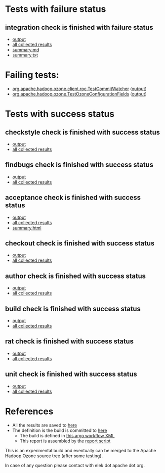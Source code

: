# Tests with failure status

## integration check is finished with failure status

   * [output](https://raw.githubusercontent.com/elek/ozone-ci/master/pr/pr-hdds-2044-bcg2k/integration/output.log)
   * [all collected results](https://github.com/elek/ozone-ci/tree/master/pr/pr-hdds-2044-bcg2k/integration)
   * [summary.md](https://github.com/elek/ozone-ci/tree/master/pr/pr-hdds-2044-bcg2k/integration/summary.md)
   * [summary.txt](https://github.com/elek/ozone-ci/tree/master/pr/pr-hdds-2044-bcg2k/integration/summary.txt)

# Failing tests: 

 * [org.apache.hadoop.ozone.client.rpc.TestCommitWatcher](hadoop-ozone/integration-test/org.apache.hadoop.ozone.client.rpc.TestCommitWatcher.txt) ([output](hadoop-ozone/integration-test/org.apache.hadoop.ozone.client.rpc.TestCommitWatcher-output.txt/))
 * [org.apache.hadoop.ozone.TestOzoneConfigurationFields](hadoop-ozone/integration-test/org.apache.hadoop.ozone.TestOzoneConfigurationFields.txt) ([output](hadoop-ozone/integration-test/org.apache.hadoop.ozone.TestOzoneConfigurationFields-output.txt/))


# Tests with success status

## checkstyle check is finished with success status

   * [output](https://raw.githubusercontent.com/elek/ozone-ci/master/pr/pr-hdds-2044-bcg2k/checkstyle/output.log)
   * [all collected results](https://github.com/elek/ozone-ci/tree/master/pr/pr-hdds-2044-bcg2k/checkstyle)


## findbugs check is finished with success status

   * [output](https://raw.githubusercontent.com/elek/ozone-ci/master/pr/pr-hdds-2044-bcg2k/findbugs/output.log)
   * [all collected results](https://github.com/elek/ozone-ci/tree/master/pr/pr-hdds-2044-bcg2k/findbugs)


## acceptance check is finished with success status

   * [output](https://raw.githubusercontent.com/elek/ozone-ci/master/pr/pr-hdds-2044-bcg2k/acceptance/output.log)
   * [all collected results](https://github.com/elek/ozone-ci/tree/master/pr/pr-hdds-2044-bcg2k/acceptance)
   * [summary.html](https://elek.github.io/ozone-ci/pr/pr-hdds-2044-bcg2k/acceptance/summary.html)


## checkout check is finished with success status

   * [output](https://raw.githubusercontent.com/elek/ozone-ci/master/pr/pr-hdds-2044-bcg2k/checkout/output.log)
   * [all collected results](https://github.com/elek/ozone-ci/tree/master/pr/pr-hdds-2044-bcg2k/checkout)


## author check is finished with success status

   * [output](https://raw.githubusercontent.com/elek/ozone-ci/master/pr/pr-hdds-2044-bcg2k/author/output.log)
   * [all collected results](https://github.com/elek/ozone-ci/tree/master/pr/pr-hdds-2044-bcg2k/author)


## build check is finished with success status

   * [output](https://raw.githubusercontent.com/elek/ozone-ci/master/pr/pr-hdds-2044-bcg2k/build/output.log)
   * [all collected results](https://github.com/elek/ozone-ci/tree/master/pr/pr-hdds-2044-bcg2k/build)


## rat check is finished with success status

   * [output](https://raw.githubusercontent.com/elek/ozone-ci/master/pr/pr-hdds-2044-bcg2k/rat/output.log)
   * [all collected results](https://github.com/elek/ozone-ci/tree/master/pr/pr-hdds-2044-bcg2k/rat)


## unit check is finished with success status

   * [output](https://raw.githubusercontent.com/elek/ozone-ci/master/pr/pr-hdds-2044-bcg2k/unit/output.log)
   * [all collected results](https://github.com/elek/ozone-ci/tree/master/pr/pr-hdds-2044-bcg2k/unit)




# References

 * All the results are saved to [here](https://github.com/elek/ozone-ci/tree/master/pr/pr-hdds-2044-bcg2k/)
 * The definition is the build is committed to [here](https://github.com/elek/argo-ozone)
    * The build is defined in [this argo workflow XML](https://github.com/elek/argo-ozone/blob/master/ozone-build.yaml)
    * This report is assembled by the [report script](https://github.com/elek/argo-ozone/blob/master/scripts/report.sh)

This is an experimental build and eventually can be merged to the Apache Hadoop Ozone source tree (after some testing).

In case of any question please contact with elek dot apache dot org.
